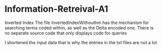 # Information-Retreival-A1
Inverted Index
The file InvertedIndexWithouthm has the mechanism for searching terms coded within, as well as the Delta encoded one.
There is no separate source code that only displays code for queries


I shortened the input data that is why the entries in the txt files are not a lot
